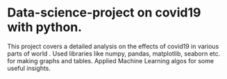 # Data-science-project on covid19 with python.
This project covers a detailed analysis on the effects of covid19 in various parts of world .
Used libraries like numpy, pandas, matplotlib, seaborn etc. for making graphs and tables.
Applied Machine Learning algos for some useful insights.
